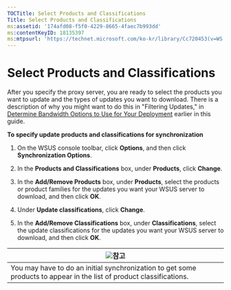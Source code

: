 ```yaml
---
TOCTitle: Select Products and Classifications
Title: Select Products and Classifications
ms:assetid: '174afd08-f5f0-4229-8665-4faec7b993dd'
ms:contentKeyID: 18135397
ms:mtpsurl: 'https://technet.microsoft.com/ko-kr/library/Cc720453(v=WS.10)'
---
```


Select Products and Classifications
===================================

After you specify the proxy server, you are ready to select the products you want to update and the types of updates you want to download. There is a description of why you might want to do this in "Filtering Updates," in [Determine Bandwidth Options to Use for Your Deployment](https://technet.microsoft.com/8001cd1d-8c32-4962-8bad-9dede4cd90e5) earlier in this guide.

**To specify update products and classifications for synchronization**
1.  On the WSUS console toolbar, click **Options**, and then click **Synchronization Options**.

2.  In the **Products and Classifications** box, under **Products**, click **Change**.

3.  In the **Add/Remove Products** box, under **Products**, select the products or product families for the updates you want your WSUS server to download, and then click **OK**.

4.  Under **Update classifications**, click **Change**.

5.  In the **Add/Remove Classifications** box, under **Classifications**, select the update classifications for the updates you want your WSUS server to download, and then click **OK**.

| ![](images/Cc720453.note(WS.10).gif)참고                                                |
|----------------------------------------------------------------------------------------------------------------------|
| You may have to do an initial synchronization to get some products to appear in the list of product classifications. |

